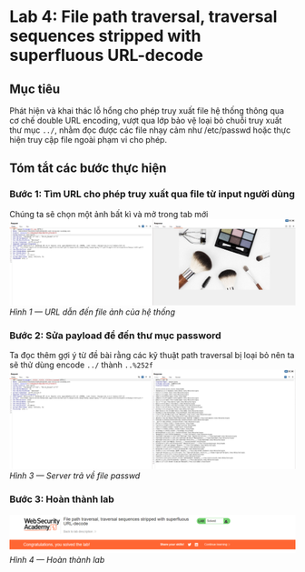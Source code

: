# Lab 4: File path traversal, traversal sequences stripped with superfluous URL-decode

## Mục tiêu

Phát hiện và khai thác lỗ hổng cho phép truy xuất file hệ thống thông qua cơ chế double URL encoding, vượt qua lớp bảo vệ loại bỏ chuỗi truy xuất thư mục `../`, nhằm đọc được các file nhạy cảm như /etc/passwd hoặc thực hiện truy cập file ngoài phạm vi cho phép.​

## Tóm tắt các bước thực hiện

### Bước 1: Tìm URL cho phép truy xuất qua file từ input người dùng

Chúng ta sẽ chọn một ảnh bất kì và mở trong tab mới
![URL dẫn đến ảnh](images/buoc1.png)
*Hình 1 — URL dẫn đến file ảnh của hệ thống*

### Bước 2: Sửa payload để đến thư mục password
Ta đọc thêm gợi ý từ đề bài rằng các kỹ thuật path traversal bị loại bỏ nên ta sẽ thử dùng encode `../` thành `..%252f`
![Server Server trả về file passwd](images/buoc2.png)
*Hình 3 — Server trả về file passwd*

### Bước 3: Hoàn thành lab
![Hoàn thành lab](images/buoc3.png)
*Hình 4 — Hoàn thành lab*
